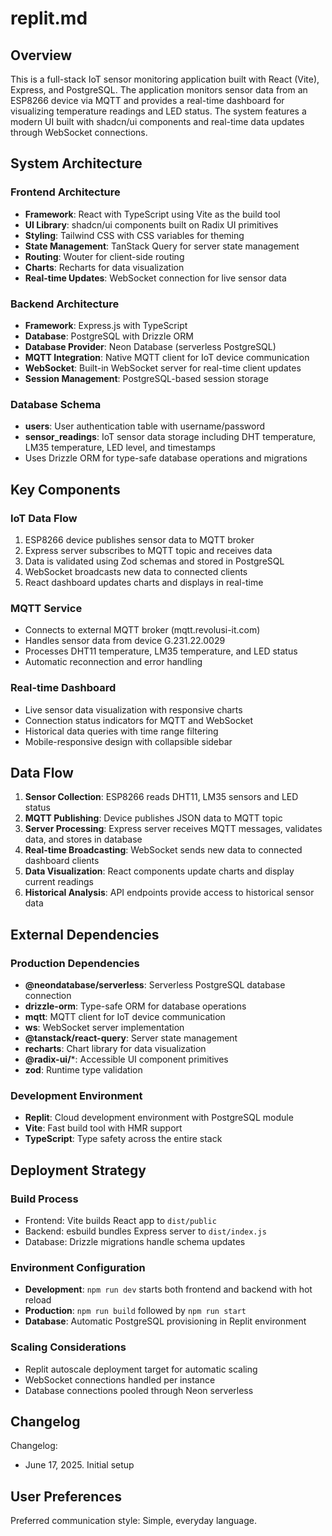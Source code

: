 # replit.md

## Overview

This is a full-stack IoT sensor monitoring application built with React (Vite), Express, and PostgreSQL. The application monitors sensor data from an ESP8266 device via MQTT and provides a real-time dashboard for visualizing temperature readings and LED status. The system features a modern UI built with shadcn/ui components and real-time data updates through WebSocket connections.

## System Architecture

### Frontend Architecture
- **Framework**: React with TypeScript using Vite as the build tool
- **UI Library**: shadcn/ui components built on Radix UI primitives
- **Styling**: Tailwind CSS with CSS variables for theming
- **State Management**: TanStack Query for server state management
- **Routing**: Wouter for client-side routing
- **Charts**: Recharts for data visualization
- **Real-time Updates**: WebSocket connection for live sensor data

### Backend Architecture
- **Framework**: Express.js with TypeScript
- **Database**: PostgreSQL with Drizzle ORM
- **Database Provider**: Neon Database (serverless PostgreSQL)
- **MQTT Integration**: Native MQTT client for IoT device communication
- **WebSocket**: Built-in WebSocket server for real-time client updates
- **Session Management**: PostgreSQL-based session storage

### Database Schema
- **users**: User authentication table with username/password
- **sensor_readings**: IoT sensor data storage including DHT temperature, LM35 temperature, LED level, and timestamps
- Uses Drizzle ORM for type-safe database operations and migrations

## Key Components

### IoT Data Flow
1. ESP8266 device publishes sensor data to MQTT broker
2. Express server subscribes to MQTT topic and receives data
3. Data is validated using Zod schemas and stored in PostgreSQL
4. WebSocket broadcasts new data to connected clients
5. React dashboard updates charts and displays in real-time

### MQTT Service
- Connects to external MQTT broker (mqtt.revolusi-it.com)
- Handles sensor data from device G.231.22.0029
- Processes DHT11 temperature, LM35 temperature, and LED status
- Automatic reconnection and error handling

### Real-time Dashboard
- Live sensor data visualization with responsive charts
- Connection status indicators for MQTT and WebSocket
- Historical data queries with time range filtering
- Mobile-responsive design with collapsible sidebar

## Data Flow

1. **Sensor Collection**: ESP8266 reads DHT11, LM35 sensors and LED status
2. **MQTT Publishing**: Device publishes JSON data to MQTT topic
3. **Server Processing**: Express server receives MQTT messages, validates data, and stores in database
4. **Real-time Broadcasting**: WebSocket sends new data to connected dashboard clients
5. **Data Visualization**: React components update charts and display current readings
6. **Historical Analysis**: API endpoints provide access to historical sensor data

## External Dependencies

### Production Dependencies
- **@neondatabase/serverless**: Serverless PostgreSQL database connection
- **drizzle-orm**: Type-safe ORM for database operations
- **mqtt**: MQTT client for IoT device communication
- **ws**: WebSocket server implementation
- **@tanstack/react-query**: Server state management
- **recharts**: Chart library for data visualization
- **@radix-ui/***: Accessible UI component primitives
- **zod**: Runtime type validation

### Development Environment
- **Replit**: Cloud development environment with PostgreSQL module
- **Vite**: Fast build tool with HMR support
- **TypeScript**: Type safety across the entire stack

## Deployment Strategy

### Build Process
- Frontend: Vite builds React app to `dist/public`
- Backend: esbuild bundles Express server to `dist/index.js`
- Database: Drizzle migrations handle schema updates

### Environment Configuration
- **Development**: `npm run dev` starts both frontend and backend with hot reload
- **Production**: `npm run build` followed by `npm run start`
- **Database**: Automatic PostgreSQL provisioning in Replit environment

### Scaling Considerations
- Replit autoscale deployment target for automatic scaling
- WebSocket connections handled per instance
- Database connections pooled through Neon serverless

## Changelog

Changelog:
- June 17, 2025. Initial setup

## User Preferences

Preferred communication style: Simple, everyday language.
